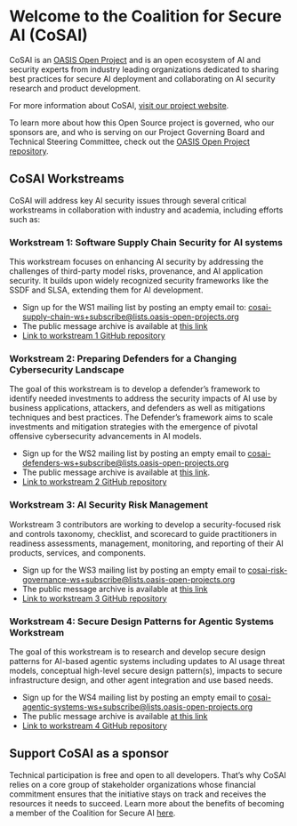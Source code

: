 
# Welcome to the Coalition for Secure AI (CoSAI)
CoSAI is an [OASIS Open Project](https://www.oasis-open.org/open-projects/) and is an open ecosystem of AI and security experts from industry leading organizations dedicated to sharing best practices for secure AI deployment and collaborating on AI security research and product development. 

For more information about CoSAI, [visit our project website](https://www.coalitionforsecureai.org/).

To learn more about how this Open Source project is governed, who our sponsors are, and who is serving on our Project Governing Board and Technical Steering Committee, check out the [OASIS Open Project repository](https://github.com/cosai-oasis/oasis-open-project).

## CoSAI Workstreams
CoSAI will address key AI security issues through several critical workstreams in collaboration with industry and academia, including efforts such as:

### Workstream 1: Software Supply Chain Security for AI systems
This workstream focuses on enhancing AI security by addressing the challenges of third-party model risks, provenance, and AI application security. It builds upon widely recognized security frameworks like the SSDF and SLSA, extending them for AI development. 
* Sign up for the WS1 mailing list by posting an empty email to: [cosai-supply-chain-ws+subscribe@lists.oasis-open-projects.org](mailto:cosai-supply-chain-ws+subscribe@lists.oasis-open-projects.org)
* The public message archive is available at [this link](https://lists.oasis-open-projects.org/g/cosai-supply-chain-ws/topics)
* [Link to workstream 1 GitHub repository](https://github.com/cosai-oasis/ws1-supply-chain)

### Workstream 2: Preparing Defenders for a Changing Cybersecurity Landscape
The goal of this workstream is to develop a defender’s framework to identify needed investments to address the security impacts of AI use by business applications, attackers, and defenders as well as mitigations techniques and best practices. The Defender’s framework aims to scale investments and mitigation strategies with the emergence of pivotal offensive cybersecurity advancements in AI models. 
* Sign up for the WS2 mailing list by posting an empty email to [cosai-defenders-ws+subscribe@lists.oasis-open-projects.org](mailto:cosai-defenders-ws+subscribe@lists.oasis-open-projects.org)
* The public message archive is available at [this link](https://lists.oasis-open-projects.org/g/cosai-defenders-ws/topics).
* [Link to workstream 2 GitHub repository](https://github.com/cosai-oasis/ws2-defenders)

### Workstream 3: AI Security Risk Management
Workstream 3 contributors are working to develop a security-focused risk and controls taxonomy, checklist, and scorecard to guide practitioners in readiness assessments, management, monitoring, and reporting of their AI products, services, and components. 
* Sign up for the WS3 mailing list by posting an empty email to [cosai-risk-governance-ws+subscribe@lists.oasis-open-projects.org](mailto:cosai-risk-governance-ws+subscribe@lists.oasis-open-projects.org)
* The public message archive is available at [this link](https://lists.oasis-open-projects.org/g/cosai-risk-governance-ws/topics)
* [Link to workstream 3 GitHub repository](https://github.com/cosai-oasis/ws3-ai-risk-governance)

### Workstream 4: Secure Design Patterns for Agentic Systems Workstream
The goal of this workstream is to research and develop secure design patterns for AI-based agentic systems including updates to AI usage threat models, conceptual high-level secure design pattern(s), impacts to secure infrastructure design, and other agent integration and use based needs.
* Sign up for the WS4 mailing list by posting an empty email to [cosai-agentic-systems-ws+subscribe@lists.oasis-open-projects.org](mailto:cosai-agentic-systems-ws+subscribe@lists.oasis-open-projects.org)
* The public message archive is available [at this link](https://lists.oasis-open-projects.org/g/cosai-agentic-systems-ws/topics)
* [Link to workstream 4 GitHub repository](https://github.com/cosai-oasis/ws4-secure-design-agentic-systems)

## Support CoSAI as a sponsor
Technical participation is free and open to all developers. That’s why CoSAI relies on a core group of stakeholder organizations whose financial commitment ensures that the initiative stays on track and receives the resources it needs to succeed. 
Learn more about the benefits of becoming a member of the Coalition for Secure AI [here](https://www.coalitionforsecureai.org/join-us/).


